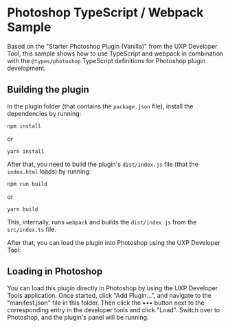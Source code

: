 # Photoshop TypeScript / Webpack Sample

Based on the "Starter Photoshop Plugin (Vanilla)" from the UXP Developer Tool, this sample shows how to use TypeScript and webpack in combination with the `@types/photoshop` TypeScript definitions for Photoshop plugin development.

## Building the plugin

In the plugin folder (that contains the `package.json` file), install the dependencies by running:

```shell
npm install
```

or

```shell
yarn install
```

After that, you need to build the plugin's `dist/index.js` file (that the `index.html` loads) by running:

```shell
npm run build
```

or

```shell
yarn build
```

This, internally, runs `webpack` and builds the `dist/index.js` from the `src/index.ts` file.

After that, you can load the plugin into Photoshop using the UXP Developer Tool:

## Loading in Photoshop

You can load this plugin directly in Photoshop by using the UXP Developer Tools application. Once started, click "Add Plugin...", and navigate to the "manifest.json" file in this folder. Then click the ••• button next to the corresponding entry in the developer tools and click "Load". Switch over to Photoshop, and the plugin's panel will be running.
